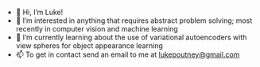 - 👋 Hi, I’m Luke!
- 👀 I’m interested in anything that requires abstract problem solving; most recently in computer vision and machine learning
- 🌱 I’m currently learning about the use of variational autoencoders with view spheres for object appearance learning
- 📫 To get in contact send an email to me at lukepoutney@gmail.com

<!---
lukepoutney/lukepoutney is a ✨ special ✨ repository because its `README.md` (this file) appears on your GitHub profile.
You can click the Preview link to take a look at your changes.
--->
